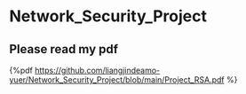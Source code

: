 # Network_Security_Project

## Please read my pdf

{%pdf https://github.com/liangjindeamo-yuer/Network_Security_Project/blob/main/Project_RSA.pdf %}